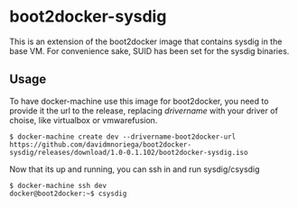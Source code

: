 # boot2docker-sysdig

This is an extension of the boot2docker image that contains sysdig in the base VM. For convenience sake, SUID has been set for the sysdig binaries. 

## Usage
To have docker-machine use this image for boot2docker, you need to provide it the url to the release, replacing _drivername_ with your driver of choise, like virtualbox or vmwarefusion.

    $ docker-machine create dev --drivername-boot2docker-url https://github.com/davidmnoriega/boot2docker-sysdig/releases/download/1.0-0.1.102/boot2docker-sysdig.iso

Now that its up and running, you can ssh in and run sysdig/csysdig

    $ docker-machine ssh dev
    docker@boot2docker:~$ csysdig
